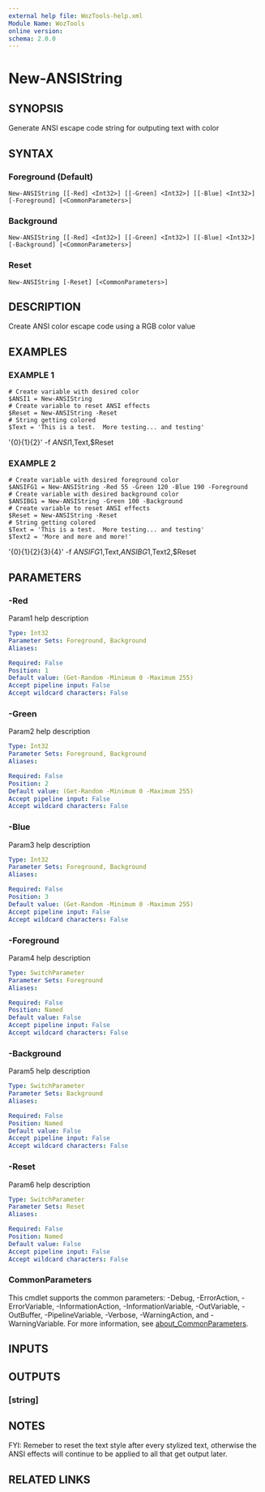 ```yaml
---
external help file: WozTools-help.xml
Module Name: WozTools
online version:
schema: 2.0.0
---
```


# New-ANSIString

## SYNOPSIS
Generate ANSI escape code string for outputing text with color

## SYNTAX

### Foreground (Default)
```
New-ANSIString [[-Red] <Int32>] [[-Green] <Int32>] [[-Blue] <Int32>] [-Foreground] [<CommonParameters>]
```

### Background
```
New-ANSIString [[-Red] <Int32>] [[-Green] <Int32>] [[-Blue] <Int32>] [-Background] [<CommonParameters>]
```

### Reset
```
New-ANSIString [-Reset] [<CommonParameters>]
```

## DESCRIPTION
Create ANSI color escape code using a RGB color value

## EXAMPLES

### EXAMPLE 1
```
# Create variable with desired color
$ANSI1 = New-ANSIString
# Create variable to reset ANSI effects
$Reset = New-ANSIString -Reset
# String getting colored
$Text = 'This is a test.  More testing... and testing'
```

'{0}{1}{2}' -f $ANSI1,$Text,$Reset

### EXAMPLE 2
```
# Create variable with desired foreground color
$ANSIFG1 = New-ANSIString -Red 55 -Green 120 -Blue 190 -Foreground
# Create variable with desired background color
$ANSIBG1 = New-ANSIString -Green 100 -Background
# Create variable to reset ANSI effects
$Reset = New-ANSIString -Reset
# String getting colored
$Text = 'This is a test.  More testing... and testing'
$Text2 = 'More and more and more!'
```

'{0}{1}{2}{3}{4}' -f $ANSIFG1,$Text,$ANSIBG1,$Text2,$Reset

## PARAMETERS

### -Red
Param1 help description

```yaml
Type: Int32
Parameter Sets: Foreground, Background
Aliases:

Required: False
Position: 1
Default value: (Get-Random -Minimum 0 -Maximum 255)
Accept pipeline input: False
Accept wildcard characters: False
```

### -Green
Param2 help description

```yaml
Type: Int32
Parameter Sets: Foreground, Background
Aliases:

Required: False
Position: 2
Default value: (Get-Random -Minimum 0 -Maximum 255)
Accept pipeline input: False
Accept wildcard characters: False
```

### -Blue
Param3 help description

```yaml
Type: Int32
Parameter Sets: Foreground, Background
Aliases:

Required: False
Position: 3
Default value: (Get-Random -Minimum 0 -Maximum 255)
Accept pipeline input: False
Accept wildcard characters: False
```

### -Foreground
Param4 help description

```yaml
Type: SwitchParameter
Parameter Sets: Foreground
Aliases:

Required: False
Position: Named
Default value: False
Accept pipeline input: False
Accept wildcard characters: False
```

### -Background
Param5 help description

```yaml
Type: SwitchParameter
Parameter Sets: Background
Aliases:

Required: False
Position: Named
Default value: False
Accept pipeline input: False
Accept wildcard characters: False
```

### -Reset
Param6 help description

```yaml
Type: SwitchParameter
Parameter Sets: Reset
Aliases:

Required: False
Position: Named
Default value: False
Accept pipeline input: False
Accept wildcard characters: False
```

### CommonParameters
This cmdlet supports the common parameters: -Debug, -ErrorAction, -ErrorVariable, -InformationAction, -InformationVariable, -OutVariable, -OutBuffer, -PipelineVariable, -Verbose, -WarningAction, and -WarningVariable. For more information, see [about_CommonParameters](http://go.microsoft.com/fwlink/?LinkID=113216).

## INPUTS

## OUTPUTS

### [string]
## NOTES
FYI: Remeber to reset the text style after every stylized text, otherwise the ANSI effects will continue to be applied to all that get output later.

## RELATED LINKS
